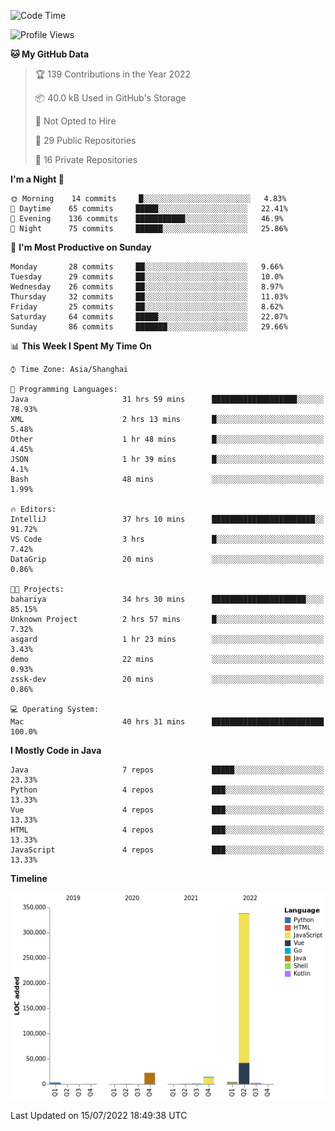 <!--START_SECTION:waka-->
![Code Time](http://img.shields.io/badge/Code%20Time-0%20secs-blue)

![Profile Views](http://img.shields.io/badge/Profile%20Views-1-blue)

**🐱 My GitHub Data** 

> 🏆 139 Contributions in the Year 2022
 > 
> 📦 40.0 kB Used in GitHub's Storage 
 > 
> 🚫 Not Opted to Hire
 > 
> 📜 29 Public Repositories 
 > 
> 🔑 16 Private Repositories  
 > 
**I'm a Night 🦉** 

```text
🌞 Morning    14 commits     █░░░░░░░░░░░░░░░░░░░░░░░░   4.83% 
🌆 Daytime    65 commits     █████░░░░░░░░░░░░░░░░░░░░   22.41% 
🌃 Evening    136 commits    ███████████░░░░░░░░░░░░░░   46.9% 
🌙 Night      75 commits     ██████░░░░░░░░░░░░░░░░░░░   25.86%

```
📅 **I'm Most Productive on Sunday** 

```text
Monday       28 commits     ██░░░░░░░░░░░░░░░░░░░░░░░   9.66% 
Tuesday      29 commits     ██░░░░░░░░░░░░░░░░░░░░░░░   10.0% 
Wednesday    26 commits     ██░░░░░░░░░░░░░░░░░░░░░░░   8.97% 
Thursday     32 commits     ██░░░░░░░░░░░░░░░░░░░░░░░   11.03% 
Friday       25 commits     ██░░░░░░░░░░░░░░░░░░░░░░░   8.62% 
Saturday     64 commits     █████░░░░░░░░░░░░░░░░░░░░   22.07% 
Sunday       86 commits     ███████░░░░░░░░░░░░░░░░░░   29.66%

```


📊 **This Week I Spent My Time On** 

```text
⌚︎ Time Zone: Asia/Shanghai

💬 Programming Languages: 
Java                     31 hrs 59 mins      ███████████████████░░░░░░   78.93% 
XML                      2 hrs 13 mins       █░░░░░░░░░░░░░░░░░░░░░░░░   5.48% 
Other                    1 hr 48 mins        █░░░░░░░░░░░░░░░░░░░░░░░░   4.45% 
JSON                     1 hr 39 mins        █░░░░░░░░░░░░░░░░░░░░░░░░   4.1% 
Bash                     48 mins             ░░░░░░░░░░░░░░░░░░░░░░░░░   1.99%

🔥 Editors: 
IntelliJ                 37 hrs 10 mins      ███████████████████████░░   91.72% 
VS Code                  3 hrs               █░░░░░░░░░░░░░░░░░░░░░░░░   7.42% 
DataGrip                 20 mins             ░░░░░░░░░░░░░░░░░░░░░░░░░   0.86%

🐱‍💻 Projects: 
bahariya                 34 hrs 30 mins      █████████████████████░░░░   85.15% 
Unknown Project          2 hrs 57 mins       █░░░░░░░░░░░░░░░░░░░░░░░░   7.32% 
asgard                   1 hr 23 mins        ░░░░░░░░░░░░░░░░░░░░░░░░░   3.43% 
demo                     22 mins             ░░░░░░░░░░░░░░░░░░░░░░░░░   0.93% 
zssk-dev                 20 mins             ░░░░░░░░░░░░░░░░░░░░░░░░░   0.86%

💻 Operating System: 
Mac                      40 hrs 31 mins      █████████████████████████   100.0%

```

**I Mostly Code in Java** 

```text
Java                     7 repos             █████░░░░░░░░░░░░░░░░░░░░   23.33% 
Python                   4 repos             ███░░░░░░░░░░░░░░░░░░░░░░   13.33% 
Vue                      4 repos             ███░░░░░░░░░░░░░░░░░░░░░░   13.33% 
HTML                     4 repos             ███░░░░░░░░░░░░░░░░░░░░░░   13.33% 
JavaScript               4 repos             ███░░░░░░░░░░░░░░░░░░░░░░   13.33%

```


**Timeline**

![Chart not found](https://raw.githubusercontent.com/youtiaoguagua/youtiaoguagua/master/charts/bar_graph.png) 


 Last Updated on 15/07/2022 18:49:38 UTC
<!--END_SECTION:waka-->